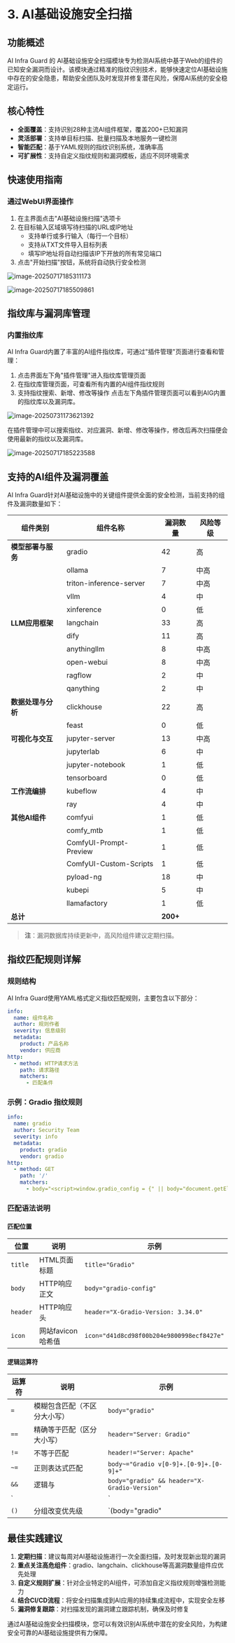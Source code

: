 # 3. AI基础设施安全扫描

## 功能概述

AI Infra Guard 的 AI基础设施安全扫描模块专为检测AI系统中基于Web的组件的已知安全漏洞而设计。该模块通过精准的指纹识别技术，能够快速定位AI基础设施中存在的安全隐患，帮助安全团队及时发现并修复潜在风险，保障AI系统的安全稳定运行。

## 核心特性

- **全面覆盖**：支持识别28种主流AI组件框架，覆盖200+已知漏洞
- **灵活部署**：支持单目标扫描、批量扫描及本地服务一键检测
- **智能匹配**：基于YAML规则的指纹识别系统，准确率高
- **可扩展性**：支持自定义指纹规则和漏洞模板，适应不同环境需求

## 快速使用指南

### 通过WebUI界面操作

1. 在主界面点击"AI基础设施扫描"选项卡
2. 在目标输入区域填写待扫描的URL或IP地址
   - 支持单行或多行输入（每行一个目标）
   - 支持从TXT文件导入目标列表
   - 填写IP地址将自动扫描该IP下开放的所有常见端口
3. 点击"开始扫描"按钮，系统将自动执行安全检测

![image-20250717185311173](./assets/image-20250717185311173.png)

![image-20250717185509861](./assets/image-20250717185509861.png)

## 指纹库与漏洞库管理

### 内置指纹库

AI Infra Guard内置了丰富的AI组件指纹库，可通过"插件管理"页面进行查看和管理：

1. 点击界面左下角"插件管理"进入指纹库管理页面
2. 在指纹库管理页面，可查看所有内置的AI组件指纹规则
3. 支持指纹搜索、新增、修改等操作
点击左下角插件管理页面可以看到AIG内置的指纹库以及漏洞库。

![image-20250731173621392](./assets/image-20250731173621392.png)

在插件管理中可以搜索指纹、对应漏洞、新增、修改等操作，修改后再次扫描便会使用最新的指纹以及漏洞库。

![image-20250717185223588](./assets/image-20250717185223588.png)

## 支持的AI组件及漏洞覆盖

AI Infra Guard针对AI基础设施中的关键组件提供全面的安全检测，当前支持的组件及漏洞数量如下：

| 组件类别           | 组件名称                | 漏洞数量 | 风险等级 |
| ------------------ | ----------------------- | -------- | -------- |
| **模型部署与服务** | gradio                  | 42       | 高       |
|                    | ollama                  | 7        | 中高     |
|                    | triton-inference-server | 7        | 中高     |
|                    | vllm                    | 4        | 中       |
|                    | xinference              | 0        | 低       |
| **LLM应用框架**    | langchain               | 33       | 高       |
|                    | dify                    | 11       | 高       |
|                    | anythingllm             | 8        | 中高     |
|                    | open-webui              | 8        | 中高     |
|                    | ragflow                 | 2        | 中       |
|                    | qanything               | 2        | 中       |
| **数据处理与分析** | clickhouse              | 22       | 高       |
|                    | feast                   | 0        | 低       |
| **可视化与交互**   | jupyter-server          | 13       | 中高     |
|                    | jupyterlab              | 6        | 中       |
|                    | jupyter-notebook        | 1        | 低       |
|                    | tensorboard             | 0        | 低       |
| **工作流编排**     | kubeflow                | 4        | 中       |
|                    | ray                     | 4        | 中       |
| **其他AI组件**     | comfyui                 | 1        | 低       |
|                    | comfy_mtb               | 1        | 低       |
|                    | ComfyUI-Prompt-Preview  | 1        | 低       |
|                    | ComfyUI-Custom-Scripts  | 1        | 低       |
|                    | pyload-ng               | 18       | 中       |
|                    | kubepi                  | 5        | 中       |
|                    | llamafactory            | 1        | 低       |
| **总计**           |                         | **200+** |          |

> **注**：漏洞数据库持续更新中，高风险组件建议定期扫描。

## 指纹匹配规则详解

### 规则结构

AI Infra Guard使用YAML格式定义指纹匹配规则，主要包含以下部分：

```yaml
info:
  name: 组件名称
  author: 规则作者
  severity: 信息级别
  metadata:
    product: 产品名称
    vendor: 供应商
http:
  - method: HTTP请求方法
    path: 请求路径
    matchers:
      - 匹配条件
```

### 示例：Gradio 指纹规则

```yaml
info:
  name: gradio
  author: Security Team
  severity: info
  metadata:
    product: gradio
    vendor: gradio
http:
  - method: GET
    path: '/'
    matchers:
      - body="<script>window.gradio_config = {" || body="document.getElementsByTagName(\"gradio-app\");"
```

### 匹配语法说明

#### 匹配位置

| 位置     | 说明              | 示例                                      |
| -------- | ----------------- | ----------------------------------------- |
| `title`  | HTML页面标题      | `title="Gradio"`                          |
| `body`   | HTTP响应正文      | `body="gradio-config"`                    |
| `header` | HTTP响应头        | `header="X-Gradio-Version: 3.34.0"`       |
| `icon`   | 网站favicon哈希值 | `icon="d41d8cd98f00b204e9800998ecf8427e"` |

#### 逻辑运算符

| 运算符 | 说明                         | 示例                                                         |
| ------ | ---------------------------- | ------------------------------------------------------------ |
| `=`    | 模糊包含匹配（不区分大小写） | `body="gradio"`                                              |
| `==`   | 精确等于匹配（区分大小写）   | `header="Server: Gradio"`                                    |
| `!=`   | 不等于匹配                   | `header!="Server: Apache"`                                   |
| `~=`   | 正则表达式匹配               | `body~="Gradio v[0-9]+.[0-9]+.[0-9]+"`                       |
| `&&`   | 逻辑与                       | `body="gradio" && header="X-Gradio-Version"`                 |
| `||`   | 逻辑或                       | `body="gradio" || body="Gradio"`                             |
| `()`   | 分组改变优先级               | `(body="gradio" || body="Gradio") && header="X-Gradio-Version"` |

## 最佳实践建议

1. **定期扫描**：建议每周对AI基础设施进行一次全面扫描，及时发现新出现的漏洞
2. **重点关注高危组件**：gradio、langchain、clickhouse等高漏洞数量组件应优先处理
3. **自定义规则扩展**：针对企业特定的AI组件，可添加自定义指纹规则增强检测能力
4. **结合CI/CD流程**：将安全扫描集成到AI应用的持续集成流程中，实现安全左移
5. **漏洞修复跟踪**：对扫描发现的漏洞建立跟踪机制，确保及时修复

通过AI基础设施安全扫描模块，您可以有效识别AI系统中潜在的安全风险，为构建安全可靠的AI基础设施提供有力保障。
